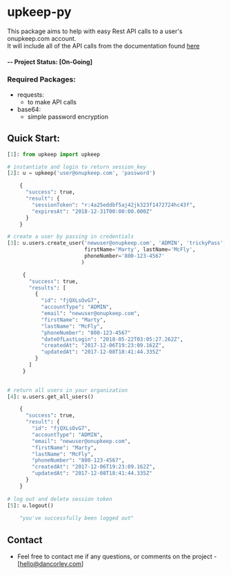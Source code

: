 # upkeep-py

This package aims to help with easy Rest API calls to a user's onupkeep.com account.\
It will include all of the API calls from the documentation found [here](https://developers.onupkeep.com/)

#### -- Project Status: [On-Going]

### Required Packages:
* requests:
    * to make API calls
* base64:
    * simple password encryption

## Quick Start:
```python
[1]: from upkeep import upkeep

# instantiate and login to return session_key
[2]: u = upkeep('user@onupkeep.com', 'password')

    {
      "success": true,
      "result": {
        "sessionToken": "r:4a25eddbf5aj42jk323f1472724hc43f",
        "expiresAt": "2018-12-31T00:00:00.000Z"
      }
    }

# create a user by passing in credentials
[3]: u.users.create_user('newuser@onupkeep.com', 'ADMIN', 'trickyPass',
                         firstName='Marty', lastName='McFly',
                         phoneNumber='800-123-4567'
                        )

     {
       "success": true,
       "results": [
         {
           "id": "fjQXLsOvG7",
           "accountType": "ADMIN",
           "email": "newuser@onupkeep.com",
           "firstName": "Marty",
           "lastName": "McFly",
           "phoneNumber": "800-123-4567"
           "dateOfLastLogin": "2018-05-22T03:05:27.262Z",
           "createdAt": "2017-12-06T19:23:09.162Z",
           "updatedAt": "2017-12-08T18:41:44.335Z"
         }
       ]
     }
        

# return all users in your organization
[4]: u.users.get_all_users()

    {
      "success": true,
      "result": {
        "id": "fjQXLsOvG7",
        "accountType": "ADMIN",
        "email": "newuser@onupkeep.com",
        "firstName": "Marty",
        "lastName": "McFly",
        "phoneNumber": "800-123-4567",
        "createdAt": "2017-12-06T19:23:09.162Z",
        "updatedAt": "2017-12-08T18:41:44.335Z"
      }
    }
    
# log out and delete session token
[5]: u.logout()
    
    "you've successfully been logged out"

```


## Contact
* Feel free to contact me if any questions, or comments on the project - [hello@dancorley.com]

